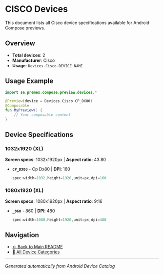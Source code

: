 # CISCO Devices

This document lists all Cisco device specifications available for Android Compose previews.

## Overview

- **Total devices**: 2
- **Manufacturer**: Cisco
- **Usage**: `Devices.Cisco.DEVICE_NAME`

## Usage Example

```kotlin
import se.premex.compose.preview.devices.*

@Preview(device = Devices.Cisco.CP_DX80)
@Composable
fun MyPreview() {
    // Your composable content
}
```

## Device Specifications

### 1032x1920 (XL)

**Screen specs**: 1032x1920px | **Aspect ratio**: 43:80

- **`CP_DX80`** - Cp Dx80 | **DPI**: 160
  ```kotlin
  spec:width=1032,height=1920,unit=px,dpi=160
  ```

### 1080x1920 (XL)

**Screen specs**: 1080x1920px | **Aspect ratio**: 9:16

- **`_860`** -  860 | **DPI**: 480
  ```kotlin
  spec:width=1080,height=1920,unit=px,dpi=480
  ```

## Navigation

- [← Back to Main README](../../README.md)
- [📱 All Device Categories](../README.md)

---
*Generated automatically from Android Device Catalog*
